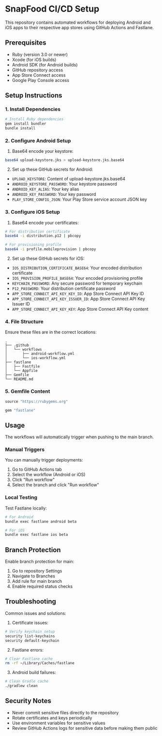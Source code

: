 # SnapFood CI/CD Setup

This repository contains automated workflows for deploying Android and iOS apps to their respective app stores using GitHub Actions and Fastlane.

## Prerequisites

- Ruby (version 3.0 or newer)
- Xcode (for iOS builds)
- Android SDK (for Android builds)
- GitHub repository access
- App Store Connect access
- Google Play Console access

## Setup Instructions

### 1. Install Dependencies

```bash
# Install Ruby dependencies
gem install bundler
bundle install
```

### 2. Configure Android Setup

1. Base64 encode your keystore:
```bash
base64 upload-keystore.jks > upload-keystore.jks.base64
```

2. Set up these GitHub secrets for Android:
- `UPLOAD_KEYSTORE`: Content of upload-keystore.jks.base64
- `ANDROID_KEYSTORE_PASSWORD`: Your keystore password
- `ANDROID_KEY_ALIAS`: Your key alias
- `ANDROID_KEY_PASSWORD`: Your key password
- `PLAY_STORE_CONFIG_JSON`: Your Play Store service account JSON key

### 3. Configure iOS Setup

1. Base64 encode your certificates:
```bash
# For distribution certificate
base64 -i distribution.p12 | pbcopy

# For provisioning profile
base64 -i profile.mobileprovision | pbcopy
```

2. Set up these GitHub secrets for iOS:
- `IOS_DISTRIBUTION_CERTIFICATE_BASE64`: Your encoded distribution certificate
- `IOS_PROVISION_PROFILE_BASE64`: Your encoded provisioning profile
- `KEYCHAIN_PASSWORD`: Any secure password for temporary keychain
- `P12_PASSWORD`: Your distribution certificate password
- `APP_STORE_CONNECT_API_KEY_KEY_ID`: App Store Connect API Key ID
- `APP_STORE_CONNECT_API_KEY_ISSUER_ID`: App Store Connect API Key Issuer ID
- `APP_STORE_CONNECT_API_KEY_KEY`: App Store Connect API Key content

### 4. File Structure

Ensure these files are in the correct locations:
```
.
├── .github
│   └── workflows
│       ├── android-workflow.yml
│       └── ios-workflow.yml
├── fastlane
│   ├── Fastfile
│   └── Appfile
├── Gemfile
└── README.md
```

### 5. Gemfile Content

```ruby
source "https://rubygems.org"

gem "fastlane"
```

## Usage

The workflows will automatically trigger when pushing to the main branch.

### Manual Triggers

You can manually trigger deployments:
1. Go to GitHub Actions tab
2. Select the workflow (Android or iOS)
3. Click "Run workflow"
4. Select the branch and click "Run workflow"

### Local Testing

Test Fastlane locally:
```bash
# For Android
bundle exec fastlane android beta

# For iOS
bundle exec fastlane ios beta
```

## Branch Protection

Enable branch protection for main:
1. Go to repository Settings
2. Navigate to Branches
3. Add rule for main branch
4. Enable required status checks

## Troubleshooting

Common issues and solutions:

1. Certificate issues:
```bash
# Verify keychain setup
security list-keychains
security default-keychain
```

2. Fastlane errors:
```bash
# Clear Fastlane cache
rm -rf ~/Library/Caches/fastlane
```

3. Android build failures:
```bash
# Clean Gradle cache
./gradlew clean
```

## Security Notes

- Never commit sensitive files directly to the repository
- Rotate certificates and keys periodically
- Use environment variables for sensitive values
- Review GitHub Actions logs for sensitive data before making them public